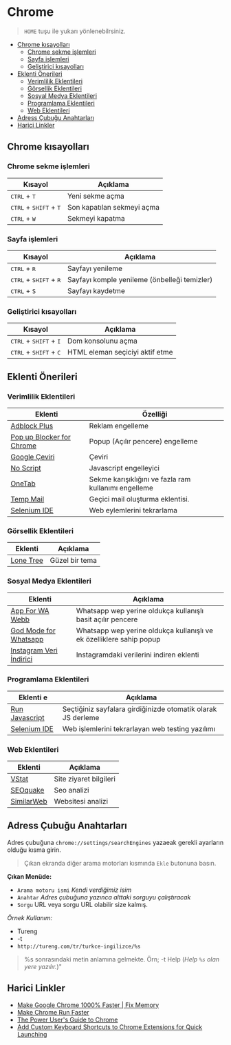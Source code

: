 # Chrome <!-- omit in toc -->

> `HOME` tuşu ile yukarı yönlenebilrsiniz.

- [Chrome kısayolları](#chrome-k%C4%B1sayollar%C4%B1)
  - [Chrome sekme işlemleri](#chrome-sekme-i%C5%9Flemleri)
  - [Sayfa işlemleri](#sayfa-i%C5%9Flemleri)
  - [Geliştirici kısayolları](#geli%C5%9Ftirici-k%C4%B1sayollar%C4%B1)
- [Eklenti Önerileri](#eklenti-%C3%B6nerileri)
  - [Verimlilik Eklentileri](#verimlilik-eklentileri)
  - [Görsellik Eklentileri](#g%C3%B6rsellik-eklentileri)
  - [Sosyal Medya Eklentileri](#sosyal-medya-eklentileri)
  - [Programlama Eklentileri](#programlama-eklentileri)
  - [Web Eklentileri](#web-eklentileri)
- [Adress Çubuğu Anahtarları](#adress-%C3%A7ubu%C4%9Fu-anahtarlar%C4%B1)
- [Harici Linkler](#harici-linkler)

## Chrome kısayolları

### Chrome sekme işlemleri

| Kısayol                                           | Açıklama                   |
| ------------------------------------------------- | -------------------------- |
| <kbd>CTRL</kbd> + <kbd>T</kbd>                    | Yeni sekme açma            |
| <kbd>CTRL</kbd> + <kbd>SHIFT</kbd> + <kbd>T</kbd> | Son kapatılan sekmeyi açma |
| <kbd>CTRL</kbd> + <kbd>W</kbd>                    | Sekmeyi kapatma            |

### Sayfa işlemleri

| Kısayol                                           | Açıklama                                     |
| ------------------------------------------------- | -------------------------------------------- |
| <kbd>CTRL</kbd> + <kbd>R</kbd>                    | Sayfayı yenileme                             |
| <kbd>CTRL</kbd> + <kbd>SHIFT</kbd> + <kbd>R</kbd> | Sayfayı komple yenileme (önbelleği temizler) |
| <kbd>CTRL</kbd> + `S`                             | Sayfayı kaydetme                             |

### Geliştirici kısayolları

| Kısayol                                           | Açıklama                        |
| ------------------------------------------------- | ------------------------------- |
| <kbd>CTRL</kbd> + <kbd>SHIFT</kbd> + <kbd>I</kbd> | Dom konsolunu açma              |
| <kbd>CTRL</kbd> + <kbd>SHIFT</kbd> + <kbd>C</kbd> | HTML eleman seçiciyi aktif etme |

## Eklenti Önerileri

### Verimlilik Eklentileri

| Eklenti                     | Özelliği                                             |
| --------------------------- | ---------------------------------------------------- |
| [Adblock Plus]              | Reklam engelleme                                     |
| [Pop up Blocker for Chrome] | Popup (Açılır pencere) engelleme                     |
| [Google Çeviri]             | Çeviri                                               |
| [No Script]                 | Javascript engelleyici                               |
| [OneTab]                    | Sekme karışıklığını ve fazla ram kullanımı engelleme |
| [Temp Mail]                 | Geçici mail oluşturma eklentisi.                     |
| [Selenium IDE]              | Web eylemlerini tekrarlama                           |

### Görsellik Eklentileri

| Eklenti                                                                                           | Açıklama       |
| ------------------------------------------------------------------------------------------------- | -------------- |
| [Lone Tree](https://chrome.google.com/webstore/detail/lone-tree/gdcbilggakcddojcadnfeckbpoomdmii) | Güzel bir tema |

### Sosyal Medya Eklentileri

| Eklenti                                                                                                                         | Açıklama                                                             |
| ------------------------------------------------------------------------------------------------------------------------------- | -------------------------------------------------------------------- |
| [App For WA Webb](https://chrome.google.com/webstore/detail/app-for-wa-web/bpocngoedbjmnmkngoohaccdmidcjjhm?hl=en)              | Whatsapp wep yerine oldukça kullanışlı basit açılır pencere          |
| [God Mode for Whatsapp](https://chrome.google.com/webstore/detail/god-mode-for-whatsapp/cgdfebhnckdgckcjhidjnochmahdohad)       | Whatsapp wep yerine oldukça kullanışlı ve ek özelliklere sahip popup |
| [Instagram Veri İndirici](https://chrome.google.com/webstore/detail/batch-media-saver-from-in/plmnmnpijgncjompjiccojbccinacefh) | Instagramdaki verilerini indiren eklenti                             |

### Programlama Eklentileri

| Eklenti                                                   e                                                 | Açıklama                                                     |
| ----------------------------------------------------------------------------------------------------------- | ------------------------------------------------------------ |
| [Run Javascript](https://chrome.google.com/webstore/detail/run-javascript/lmilalhkkdhfieeienjbiicclobibjao) | Seçtiğiniz sayfalara girdiğinizde otomatik olarak JS derleme |
| [Selenium IDE](https://chrome.google.com/webstore/detail/selenium-ide/mooikfkahbdckldjjndioackbalphokd)     | Web işlemlerini tekrarlayan web testing yazılımı             |

### Web Eklentileri

| Eklenti      | Açıklama               |
| ------------ | ---------------------- |
| [VStat]      | Site ziyaret bilgileri |
| [SEOquake]   | Seo analizi            |
| [SimilarWeb] | Websitesi analizi      |

## Adress Çubuğu Anahtarları

Adres çubuğuna `chrome://settings/searchEngines` yazaeak gerekli ayarların olduğu kısma girin.

> Çıkan ekranda diğer arama motorları kısmında `Ekle` butonuna basın.

**Çıkan Menüde:**

- `Arama motoru ismi` *Kendi verdiğimiz isim*
- `Anahtar` *Adres çubuğuna yazınca alttaki sorguyu çalıştıracak*
- `Sorgu` URL veya sorgu URL olabilir size kalmış.

*Örnek Kullanım:*

- Tureng
- -t
- `http://tureng.com/tr/turkce-ingilizce/%s`

> %s sonrasındaki metin anlamına gelmekte. Örn; -t Help (*Help `%s` olan yere yazılır.*)"

## Harici Linkler

- [Make Google Chrome 1000% Faster | Fix Memory](https://www.youtube.com/watch?v=6pjDn3m4rsU&list=PL1m1AtfGwsxmeK4bsX9IvcVS8jRvj0cly&index=2&t=0s)
- [Make Chrome Run Faster](https://www.techspot.com/article/1193-chrome-performance-memory-tweaks/)
- [The Power User's Guide to Chrome](https://lifehacker.com/the-power-users-guide-to-google-chrome-5045904)
- [Add Custom Keyboard Shortcuts to Chrome Extensions for Quick Launching](https://lifehacker.com/add-custom-keyboard-shortcuts-to-chrome-extensions-for-1595322121)

[Adblock Plus]: https://chrome.google.com/webstore/detail/adblock-plus/cfhdojbkjhnklbpkdaibdccddilifddb
[Pop up Blocker for Chrome]: https://chrome.google.com/webstore/detail/pop-up-blocker-for-chrome/bkkbcggnhapdmkeljlodobbkopceiche
[Google Çeviri]: https://chrome.google.com/webstore/detail/google-translate/aapbdbdomjkkjkaonfhkkikfgjllcleb
[OneTab]: https://chrome.google.com/webstore/detail/onetab/chphlpgkkbolifaimnlloiipkdnihall?hl=tr
[Temp Mail]: https://chrome.google.com/webstore/detail/temp-mail-disposable-temp/inojafojbhdpnehkhhfjalgjjobnhomj
[Selenium IDE]: https://chrome.google.com/webstore/detail/selenium-ide/mooikfkahbdckldjjndioackbalphokd
[No Script]: https://chrome.google.com/webstore/detail/noscript/doojmbjmlfjjnbmnoijecmcbfeoakpjm/related?hl=en
[Privacy Badger]: https://chrome.google.com/webstore/detail/privacy-badger/pkehgijcmpdhfbdbbnkijodmdjhbjlgp?hl=en

<!-- Web programlama -->
[SimilarWeb]: https://chrome.google.com/webstore/detail/similarweb-traffic-rank-w/hoklmmgfnpapgjgcpechhaamimifchmp?hl=en
[SEOquake]: https://chrome.google.com/webstore/detail/seoquake/akdgnmcogleenhbclghghlkkdndkjdjc?hl=en
[VStat]: https://chrome.google.com/webstore/detail/vstat-visit-statistics-an/bohliiapbjnbphkefjiakajaimlleoma